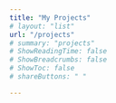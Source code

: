 ```yaml
---
title: "My Projects"
# layout: "list"
url: "/projects"
# summary: "projects"
# ShowReadingTime: false
# ShowBreadcrumbs: false
# ShowToc: false
# shareButtons: " "

---
```


<!-- <h2> ˃ ᵕ ˂ </h2> -->
<br>